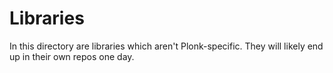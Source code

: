 Libraries
=========
In this directory are libraries which aren't Plonk-specific.  They will likely
end up in their own repos one day.
